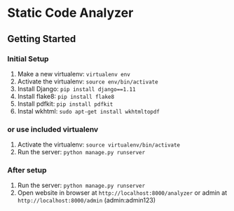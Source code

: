 Static Code Analyzer
===============



Getting Started
---------------

### Initial Setup ###
1. Make a new virtualenv: ``virtualenv env``
2. Activate the virtualenv: ``source env/bin/activate``
3. Install Django: ``pip install django==1.11``
4. Install flake8: ``pip install flake8``
5. Install pdfkit: ``pip install pdfkit``
6. Instal wkhtml: ``sudo apt-get install wkhtmltopdf``


### or use included virtualenv ###
1. Activate the virtualenv: ``source virtualenv/bin/activate``
2. Run the server: ``python manage.py runserver``



### After setup ###
1. Run the server: ``python manage.py runserver``
2. Open website in browser at ``http://localhost:8000/analyzer`` or admin at ``http://localhost:8000/admin`` (admin:admin123)

